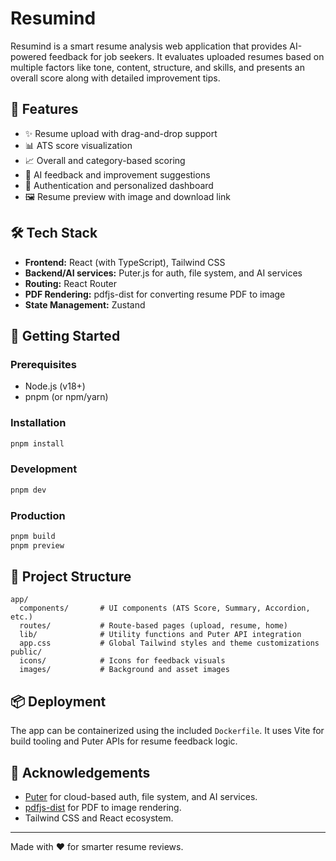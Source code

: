 
# Resumind

Resumind is a smart resume analysis web application that provides AI-powered feedback for job seekers. It evaluates uploaded resumes based on multiple factors like tone, content, structure, and skills, and presents an overall score along with detailed improvement tips.

## 🌟 Features

- ✨ Resume upload with drag-and-drop support
- 📊 ATS score visualization
- 📈 Overall and category-based scoring
- 🧠 AI feedback and improvement suggestions
- 🔐 Authentication and personalized dashboard
- 🖼 Resume preview with image and download link

## 🛠 Tech Stack

- **Frontend:** React (with TypeScript), Tailwind CSS
- **Backend/AI services:** Puter.js for auth, file system, and AI services
- **Routing:** React Router
- **PDF Rendering:** pdfjs-dist for converting resume PDF to image
- **State Management:** Zustand

## 🚀 Getting Started

### Prerequisites

- Node.js (v18+)
- pnpm (or npm/yarn)

### Installation

```bash
pnpm install
```

### Development

```bash
pnpm dev
```

### Production

```bash
pnpm build
pnpm preview
```

## 📂 Project Structure

```
app/
  components/       # UI components (ATS Score, Summary, Accordion, etc.)
  routes/           # Route-based pages (upload, resume, home)
  lib/              # Utility functions and Puter API integration
  app.css           # Global Tailwind styles and theme customizations
public/
  icons/            # Icons for feedback visuals
  images/           # Background and asset images
```

## 📦 Deployment

The app can be containerized using the included `Dockerfile`. It uses Vite for build tooling and Puter APIs for resume feedback logic.

## 🙏 Acknowledgements

- [Puter](https://puter.com/) for cloud-based auth, file system, and AI services.
- [pdfjs-dist](https://github.com/mozilla/pdf.js/) for PDF to image rendering.
- Tailwind CSS and React ecosystem.

---

Made with ❤️ for smarter resume reviews.
